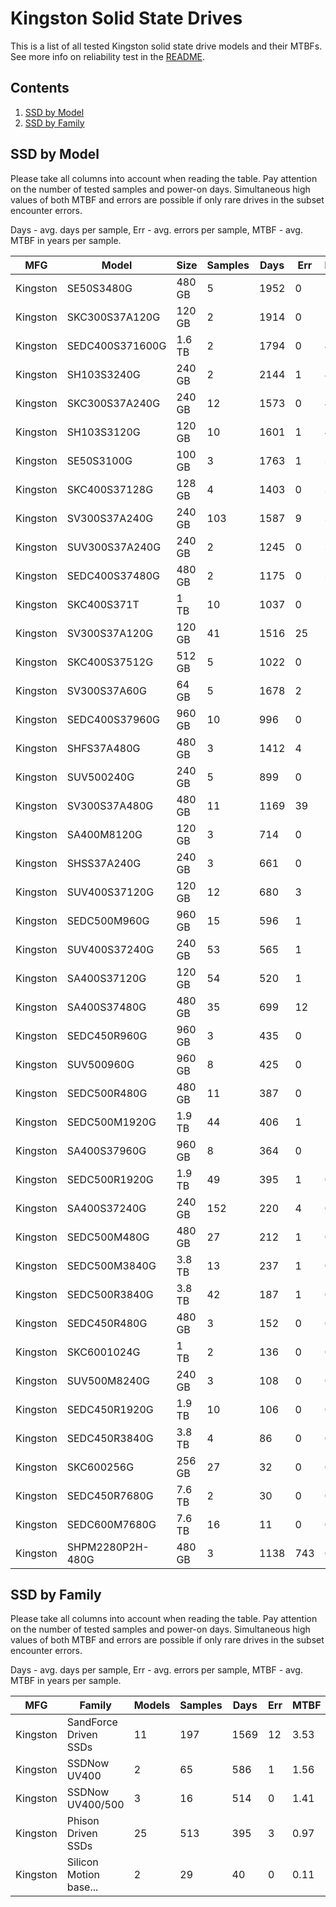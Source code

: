Kingston Solid State Drives
===========================

This is a list of all tested Kingston solid state drive models and their MTBFs. See
more info on reliability test in the [README](https://github.com/linuxhw/EnterpriseDrive).

Contents
--------

1. [ SSD by Model  ](#ssd-by-model)
2. [ SSD by Family ](#ssd-by-family)

SSD by Model
------------

Please take all columns into account when reading the table. Pay attention on the
number of tested samples and power-on days. Simultaneous high values of both MTBF
and errors are possible if only rare drives in the subset encounter errors.

Days - avg. days per sample,
Err  - avg. errors per sample,
MTBF - avg. MTBF in years per sample.

| MFG       | Model              | Size   | Samples | Days  | Err   | MTBF |
|-----------|--------------------|--------|---------|-------|-------|------|
| Kingston  | SE50S3480G         | 480 GB | 5       | 1952  | 0     | 5.35   |
| Kingston  | SKC300S37A120G     | 120 GB | 2       | 1914  | 0     | 5.25   |
| Kingston  | SEDC400S371600G    | 1.6 TB | 2       | 1794  | 0     | 4.92   |
| Kingston  | SH103S3240G        | 240 GB | 2       | 2144  | 1     | 4.41   |
| Kingston  | SKC300S37A240G     | 240 GB | 12      | 1573  | 0     | 4.31   |
| Kingston  | SH103S3120G        | 120 GB | 10      | 1601  | 1     | 4.02   |
| Kingston  | SE50S3100G         | 100 GB | 3       | 1763  | 1     | 3.87   |
| Kingston  | SKC400S37128G      | 128 GB | 4       | 1403  | 0     | 3.85   |
| Kingston  | SV300S37A240G      | 240 GB | 103     | 1587  | 9     | 3.75   |
| Kingston  | SUV300S37A240G     | 240 GB | 2       | 1245  | 0     | 3.41   |
| Kingston  | SEDC400S37480G     | 480 GB | 2       | 1175  | 0     | 3.22   |
| Kingston  | SKC400S371T        | 1 TB   | 10      | 1037  | 0     | 2.84   |
| Kingston  | SV300S37A120G      | 120 GB | 41      | 1516  | 25    | 2.83   |
| Kingston  | SKC400S37512G      | 512 GB | 5       | 1022  | 0     | 2.80   |
| Kingston  | SV300S37A60G       | 64 GB  | 5       | 1678  | 2     | 2.79   |
| Kingston  | SEDC400S37960G     | 960 GB | 10      | 996   | 0     | 2.73   |
| Kingston  | SHFS37A480G        | 480 GB | 3       | 1412  | 4     | 2.65   |
| Kingston  | SUV500240G         | 240 GB | 5       | 899   | 0     | 2.47   |
| Kingston  | SV300S37A480G      | 480 GB | 11      | 1169  | 39    | 1.96   |
| Kingston  | SA400M8120G        | 120 GB | 3       | 714   | 0     | 1.96   |
| Kingston  | SHSS37A240G        | 240 GB | 3       | 661   | 0     | 1.81   |
| Kingston  | SUV400S37120G      | 120 GB | 12      | 680   | 3     | 1.78   |
| Kingston  | SEDC500M960G       | 960 GB | 15      | 596   | 1     | 1.57   |
| Kingston  | SUV400S37240G      | 240 GB | 53      | 565   | 1     | 1.50   |
| Kingston  | SA400S37120G       | 120 GB | 54      | 520   | 1     | 1.36   |
| Kingston  | SA400S37480G       | 480 GB | 35      | 699   | 12    | 1.22   |
| Kingston  | SEDC450R960G       | 960 GB | 3       | 435   | 0     | 1.19   |
| Kingston  | SUV500960G         | 960 GB | 8       | 425   | 0     | 1.17   |
| Kingston  | SEDC500R480G       | 480 GB | 11      | 387   | 0     | 1.06   |
| Kingston  | SEDC500M1920G      | 1.9 TB | 44      | 406   | 1     | 1.01   |
| Kingston  | SA400S37960G       | 960 GB | 8       | 364   | 0     | 1.00   |
| Kingston  | SEDC500R1920G      | 1.9 TB | 49      | 395   | 1     | 0.79   |
| Kingston  | SA400S37240G       | 240 GB | 152     | 220   | 4     | 0.59   |
| Kingston  | SEDC500M480G       | 480 GB | 27      | 212   | 1     | 0.54   |
| Kingston  | SEDC500M3840G      | 3.8 TB | 13      | 237   | 1     | 0.44   |
| Kingston  | SEDC500R3840G      | 3.8 TB | 42      | 187   | 1     | 0.42   |
| Kingston  | SEDC450R480G       | 480 GB | 3       | 152   | 0     | 0.42   |
| Kingston  | SKC6001024G        | 1 TB   | 2       | 136   | 0     | 0.37   |
| Kingston  | SUV500M8240G       | 240 GB | 3       | 108   | 0     | 0.30   |
| Kingston  | SEDC450R1920G      | 1.9 TB | 10      | 106   | 0     | 0.29   |
| Kingston  | SEDC450R3840G      | 3.8 TB | 4       | 86    | 0     | 0.24   |
| Kingston  | SKC600256G         | 256 GB | 27      | 32    | 0     | 0.09   |
| Kingston  | SEDC450R7680G      | 7.6 TB | 2       | 30    | 0     | 0.08   |
| Kingston  | SEDC600M7680G      | 7.6 TB | 16      | 11    | 0     | 0.03   |
| Kingston  | SHPM2280P2H-480G   | 480 GB | 3       | 1138  | 743   | 0.01   |

SSD by Family
-------------

Please take all columns into account when reading the table. Pay attention on the
number of tested samples and power-on days. Simultaneous high values of both MTBF
and errors are possible if only rare drives in the subset encounter errors.

Days - avg. days per sample,
Err  - avg. errors per sample,
MTBF - avg. MTBF in years per sample.

| MFG       | Family                 | Models | Samples | Days  | Err   | MTBF |
|-----------|------------------------|--------|---------|-------|-------|------|
| Kingston  | SandForce Driven SSDs  | 11     | 197     | 1569  | 12    | 3.53   |
| Kingston  | SSDNow UV400           | 2      | 65      | 586   | 1     | 1.56   |
| Kingston  | SSDNow UV400/500       | 3      | 16      | 514   | 0     | 1.41   |
| Kingston  | Phison Driven SSDs     | 25     | 513     | 395   | 3     | 0.97   |
| Kingston  | Silicon Motion base... | 2      | 29      | 40    | 0     | 0.11   |
